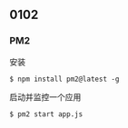 ## 0102

### PM2

安装

```shell
$ npm install pm2@latest -g
```    


启动并监控一个应用   

```shell
$ pm2 start app.js
```    